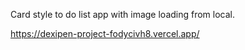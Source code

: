 Card style to do list app with image loading from local.

https://dexipen-project-fodycivh8.vercel.app/
